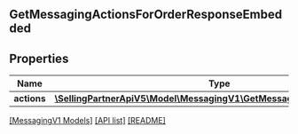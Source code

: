 ## GetMessagingActionsForOrderResponseEmbedded

## Properties

Name | Type | Description | Notes
------------ | ------------- | ------------- | -------------
**actions** | [**\SellingPartnerApiV5\Model\MessagingV1\GetMessagingActionResponse[]**](GetMessagingActionResponse.md) |  |

[[MessagingV1 Models]](../) [[API list]](../../Api) [[README]](../../../README.md)
